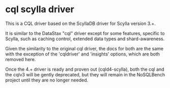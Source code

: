 # cql scylla driver

This is a CQL driver based on the ScyllaDB driver for Scylla version 3.+.

It is similar to the DataStax "cql" driver except for some features,
specific to Scylla, such as caching control, extended data types and shard-awareness.

Given the similarity to the original cql driver, the docs for both are
the same with the exception of the 'cqldriver' and 'insights' options,
which are both removed here.

Once the 4.+ driver is ready and proven out (cqld4-scylla), both the cql and the
cqlv3 will be gently deprecated, but they will remain in the
NoSQLBench project until they are no longer needed.
